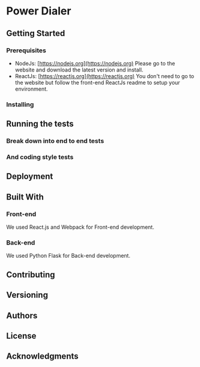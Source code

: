 # Power Dialer


## Getting Started


### Prerequisites

- NodeJs: [https://nodejs.org](https://nodejs.org) Please go to the website and download the latest version and install.
- ReactJs: [https://reactjs.org](https://reactjs.org) You don't need to go to the website but follow the front-end ReactJs readme to setup your environment.

### Installing


## Running the tests


### Break down into end to end tests


### And coding style tests


## Deployment


## Built With

### Front-end

We used React.js and Webpack for Front-end development.

### Back-end

We used Python Flask for Back-end development.

## Contributing


## Versioning


## Authors


## License


## Acknowledgments


